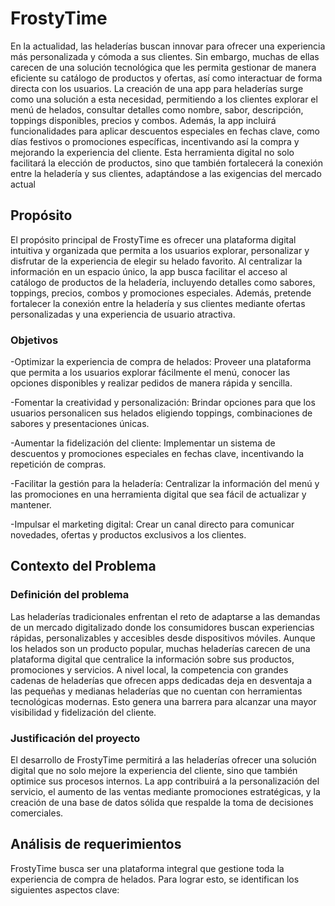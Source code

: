 # FrostyTime
En la actualidad, las heladerías buscan innovar para ofrecer una experiencia más personalizada y cómoda a sus clientes. Sin embargo, muchas de ellas carecen de una solución tecnológica que les permita gestionar de manera eficiente su catálogo de productos y ofertas, así como interactuar de forma directa con los usuarios. La creación de una app para heladerías surge como una solución a esta necesidad, permitiendo a los clientes explorar el menú de helados, consultar detalles como nombre, sabor, descripción, toppings disponibles, precios y combos. Además, la app incluirá funcionalidades para aplicar descuentos especiales en fechas clave, como días festivos o promociones específicas, incentivando así la compra y mejorando la experiencia del cliente. Esta herramienta digital no solo facilitará la elección de productos, sino que también fortalecerá la conexión entre la heladería y sus clientes, adaptándose a las exigencias del mercado actual

## Propósito
El propósito principal de FrostyTime es ofrecer una plataforma digital intuitiva y organizada que permita a los usuarios explorar, personalizar y disfrutar de la experiencia de elegir su helado favorito. Al centralizar la información en un espacio único, la app busca facilitar el acceso al catálogo de productos de la heladería, incluyendo detalles como sabores, toppings, precios, combos y promociones especiales. Además, pretende fortalecer la conexión entre la heladería y sus clientes mediante ofertas personalizadas y una experiencia de usuario atractiva.

### Objetivos
-Optimizar la experiencia de compra de helados: Proveer una plataforma que permita a los usuarios explorar fácilmente el menú, conocer las opciones disponibles y realizar pedidos de manera rápida y sencilla.

-Fomentar la creatividad y personalización: Brindar opciones para que los usuarios personalicen sus helados eligiendo toppings, combinaciones de sabores y presentaciones únicas.

-Aumentar la fidelización del cliente: Implementar un sistema de descuentos y promociones especiales en fechas clave, incentivando la repetición de compras.

-Facilitar la gestión para la heladería: Centralizar la información del menú y las promociones en una herramienta digital que sea fácil de actualizar y mantener.

-Impulsar el marketing digital: Crear un canal directo para comunicar novedades, ofertas y productos exclusivos a los clientes.

## Contexto del Problema
### Definición del problema
Las heladerías tradicionales enfrentan el reto de adaptarse a las demandas de un mercado digitalizado donde los consumidores buscan experiencias rápidas, personalizables y accesibles desde dispositivos móviles. Aunque los helados son un producto popular, muchas heladerías carecen de una plataforma digital que centralice la información sobre sus productos, promociones y servicios.
A nivel local, la competencia con grandes cadenas de heladerías que ofrecen apps dedicadas deja en desventaja a las pequeñas y medianas heladerías que no cuentan con herramientas tecnológicas modernas. Esto genera una barrera para alcanzar una mayor visibilidad y fidelización del cliente.

### Justificación del proyecto
El desarrollo de FrostyTime permitirá a las heladerías ofrecer una solución digital que no solo mejore la experiencia del cliente, sino que también optimice sus procesos internos. La app contribuirá a la personalización del servicio, el aumento de las ventas mediante promociones estratégicas, y la creación de una base de datos sólida que respalde la toma de decisiones comerciales.

## Análisis de requerimientos
FrostyTime busca ser una plataforma integral que gestione toda la experiencia de compra de helados. Para lograr esto, se identifican los siguientes aspectos clave:
